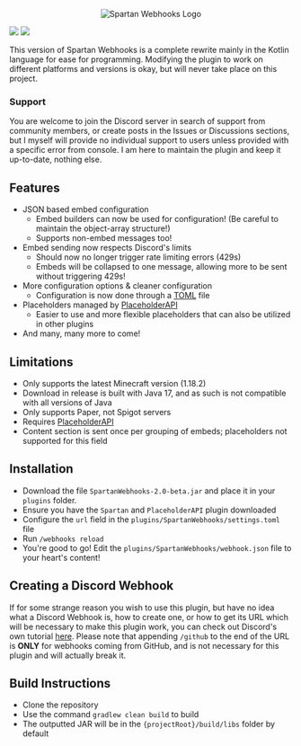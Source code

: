 <p align="center"><img src="https://i.imgur.com/8TGWdvP.png" alt="Spartan Webhooks Logo"/></p>  

[![](https://img.shields.io/github/downloads/bobby29831/SpartanWebhooks/total?color=blue&style=for-the-badge)](https://github.com/bobby29831/SpartanWebhooks/releases)
[![](https://img.shields.io/discord/928058065759113266?label=discord&logo=discord&style=for-the-badge)](https://discord.gg/AHYXEN8qq3)  

This version of Spartan Webhooks is a complete rewrite
mainly in the Kotlin language for ease for programming.
Modifying the plugin to work on different platforms and versions
is okay, but will never take place on this project.  

### Support
You are welcome to join the Discord server in search of support from community members, or create posts in the Issues
or Discussions sections, but I myself will provide no individual support to users unless provided with a specific
error from console. I am here to maintain the plugin and keep it up-to-date, nothing else.  

## Features
* JSON based embed configuration
    * Embed builders can now be used for configuration! (Be careful to maintain the object-array structure!)
    * Supports non-embed messages too!
* Embed sending now respects Discord's limits
    * Should now no longer trigger rate limiting errors (429s)
    * Embeds will be collapsed to one message, allowing more to be sent without triggering 429s!
* More configuration options & cleaner configuration
    * Configuration is now done through a [TOML](https://toml.io/) file
* Placeholders managed by [PlaceholderAPI](https://github.com/PlaceholderAPI/PlaceholderAPI)
    * Easier to use and more flexible placeholders that can also be utilized in other plugins
* And many, many more to come!
  
## Limitations
- Only supports the latest Minecraft version (1.18.2)
- Download in release is built with Java 17, and as such is not compatible with all versions of Java
- Only supports Paper, not Spigot servers
- Requires [PlaceholderAPI](https://github.com/PlaceholderAPI/PlaceholderAPI)
- Content section is sent once per grouping of embeds; placeholders not supported for this field

## Installation
- Download the file `SpartanWebhooks-2.0-beta.jar` and place it in your `plugins` folder.
- Ensure you have the `Spartan` and `PlaceholderAPI` plugin downloaded
- Configure the `url` field in the `plugins/SpartanWebhooks/settings.toml` file
- Run `/webhooks reload`
- You're good to go! Edit the `plugins/SpartanWebhooks/webhook.json` file to your heart's content!  

## Creating a Discord Webhook
If for some strange reason you wish to use this plugin, but have no idea what a Discord Webhook is, how to create
one, or how to get its URL which will be necessary to make this plugin work, you can check out Discord's own
tutorial [here](https://support.discord.com/hc/en-us/articles/228383668-Intro-to-Webhooks). Please note that
appending `/github` to the end of the URL is **ONLY** for webhooks coming from GitHub, and is not necessary
for this plugin and will actually break it.

## Build Instructions
- Clone the repository
- Use the command `gradlew clean build` to build
- The outputted JAR will be in the `{projectRoot}/build/libs` folder by default
